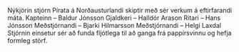 Nýkjörin stjórn Pírata á Norðausturlandi skiptir með sér verkum á eftirfarandi máta.
Kapteinn – Baldur Jónsson
Gjaldkeri – Halldór Arason
Ritari – Hans Jónsson
Meðstjórnandi – Bjarki Hilmarsson
Meðstjórnandi – Helgi Laxdal
Stjórnin einsetur sér að funda fljótlega til að ganga frá pappírsvinnu og hefja formleg störf.

